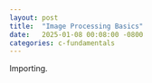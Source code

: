 ```yaml
---
layout: post
title:  "Image Processing Basics"
date:   2025-01-08 00:08:00 -0800
categories: c-fundamentals
---
```

Importing.